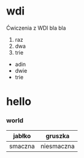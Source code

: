 # wdi
Ćwiczenia z WDI
bla bla

1. raz
2. dwa
3. trie

  - adin
  - dwie
  - trie
<h1> hello
<h3> world
  
  jabłko | gruszka
  ------ | -------
  smaczna | niesmaczna
